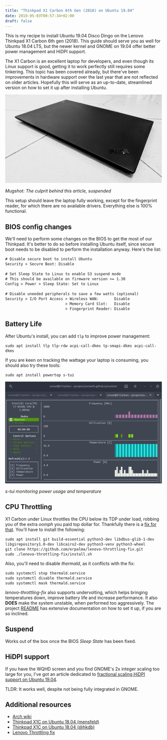 ```yaml
---
title: "Thinkpad X1 Carbon 6th Gen (2018) on Ubuntu 19.04"
date: 2019-05-03T00:57:34+02:00
draft: false
---
```


This is my recipe to install Ubuntu 19.04 Disco Dingo on the Lenovo Thinkpad X1 Carbon 6th gen (2018). This guide should serve you as well for Ubuntu 18.04 LTS, but the newer kernel and GNOME on 19.04 offer better power management and HiDPI support.

The X1 Carbon is an excellent laptop for developers, and even though its Linux support is good, getting it to work perfectly still requires some tinkering. This topic has been covered already, but there've been improvements in hardware support over the last year that are not reflected on older articles. Hopefully this will serve as an up-to-date, streamlined version on how to set it up after installing Ubuntu.

![Thinkpad X1 Carbon 6th gen (2018)](/media/post/thinkpad-x1-carbon-6th-gen-2018-on-ubuntu-19-04/thinkpad_x1c_banner.jpg)

*Mugshot: The culprit behind this article, suspended*

This setup should leave the laptop fully working, except for the fingerprint reader, for which there are no available drivers. Everything else is 100% functional.


## BIOS config changes

We'll need to perform some changes on the BIOS to get the most of our Thinkpad. It's better to do so before installing Ubuntu itself, since secure boot needs to be disabled to perform the installation anyway. Here's the list:

    # Disable secure boot to install Ubuntu
    Security > Secure Boot: Disable

    # Set Sleep State to Linux to enable S3 suspend mode
    # This should be available on firmware version >= 1.30
    Config > Power > Sleep State: Set to Linux
    
    # Disable uneeded peripherals to save a few watts (optional)
    Security > I/O Port Access > Wireless WAN:       Disable
                               > Memory Card Slot:   Disable
                               > Fingerprint Reader: Disable


## Battery Life

After Ubuntu's install, you can add `tlp` to improve power management:

    sudo apt install tlp tlp-rdw acpi-call-dkms tp-smapi-dkms acpi-call-dkms

If you are keen on tracking the wattage your laptop is consuming, you should also try these tools:

    sudo apt install powertop s-tui

![s-tui monitoring power usage and temperature](/media/post/thinkpad-x1-carbon-6th-gen-2018-on-ubuntu-19-04/stui.png)

*s-tui monitoring power usage and temperature*


## CPU Throttling

X1 Carbon under Linux throttles the CPU below its TDP under load, robbing you of the extra *oomph* you paid top dollar for. Thankfully there is a [fix for that](https://github.com/erpalma/throttled). You'll have to install the following:

    sudo apt install git build-essential python3-dev libdbus-glib-1-dev libgirepository1.0-dev libcairo2-dev python3-venv python3-wheel
    git clone https://github.com/erpalma/lenovo-throttling-fix.git
    sudo ./lenovo-throttling-fix/install.sh

Also, you'll need to disable *thermald*, as it conflicts with the fix:

    sudo systemctl stop thermald.service
    sudo systemctl disable thermald.service
    sudo systemctl mask thermald.service

*lenovo-throttling-fix* also supports undervolting, which helps bringing temperatures down, improve battery life and increase performance. It also **DOES** make the system unstable, when performed too aggressively. The project [README](https://github.com/erpalma/throttled#Configuration) has extensive documentation on how to set it up, if you are so inclined.


## Suspend

Works out of the box once the BIOS *Sleep State* has been fixed.


## HiDPI support

If you have the WQHD screen and you find GNOME's 2x integer scaling too large for you, I've got an article dedicated to [fractional scaling HiDPI support on Ubuntu 19.04](/post/hidpi-support-on-ubuntu-19-04/).

TLDR: It works well, despite not being fully integrated in GNOME.


## Additional resources

- [Arch wiki](https://wiki.archlinux.org/index.php/Lenovo_ThinkPad_X1_Carbon_(Gen_6))
- [Thinkpad X1C on Ubuntu 18.04 (mensfeld)](https://mensfeld.pl/2018/05/lenovo-thinkpad-x1-carbon-6th-gen-2018-ubuntu-18-04-tweaks)
- [Thinkpad X1C on Ubuntu 18.04 (@hkdb)](https://medium.com/@hkdb/ubuntu-18-04-on-lenovo-x1-carbon-6g-d99d5667d4d5)
- [Lenovo Throttling fix](https://github.com/erpalma/throttled)
